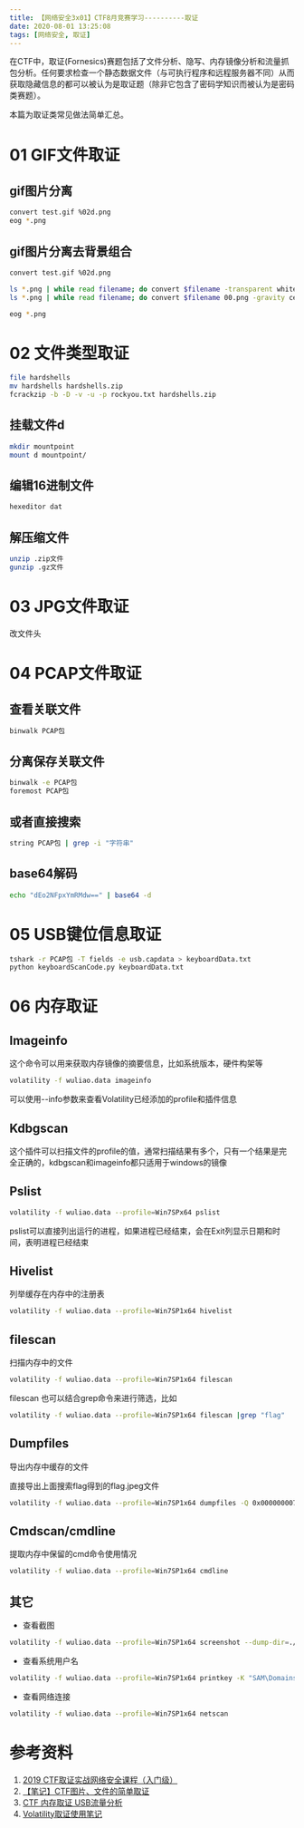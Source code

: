 ```yaml
---
title: 【网络安全3x01】CTF8月竞赛学习----------取证
date: 2020-08-01 13:25:08
tags: [网络安全, 取证]
---
```


在CTF中，取证(Fornesics)赛题包括了文件分析、隐写、内存镜像分析和流量抓包分析。任何要求检查一个静态数据文件（与可执行程序和远程服务器不同）从而获取隐藏信息的都可以被认为是取证题（除非它包含了密码学知识而被认为是密码类赛题）。

本篇为取证类常见做法简单汇总。

<!-- more -->

# 01 GIF文件取证

## gif图片分离

``` bash
convert test.gif %02d.png
eog *.png
```

## gif图片分离去背景组合

``` bash
convert test.gif %02d.png

ls *.png | while read filename; do convert $filename -transparent white $filename; done
ls *.png | while read filename; do convert $filename 00.png -gravity center -composite 00.png; done

eog *.png
```

# 02 文件类型取证

``` bash
file hardshells
mv hardshells hardshells.zip
fcrackzip -b -D -v -u -p rockyou.txt hardshells.zip
```

## 挂载文件d

``` bash
mkdir mountpoint
mount d mountpoint/
```

## 编辑16进制文件

``` bash
hexeditor dat
```

## 解压缩文件

``` bash
unzip .zip文件
gunzip .gz文件
```

# 03 JPG文件取证

改文件头

# 04 PCAP文件取证

## 查看关联文件

``` bash
binwalk PCAP包
```

## 分离保存关联文件

``` bash
binwalk -e PCAP包
foremost PCAP包
```

## 或者直接搜索

``` bash
string PCAP包 | grep -i "字符串"
```

## base64解码

``` bash
echo "dEo2NFpxYmRMdw==" | base64 -d
```

# 05 USB键位信息取证

``` bash
tshark -r PCAP包 -T fields -e usb.capdata > keyboardData.txt
python keyboardScanCode.py keyboardData.txt
```


# 06 内存取证

## Imageinfo

这个命令可以用来获取内存镜像的摘要信息，比如系统版本，硬件构架等

``` bash
volatility -f wuliao.data imageinfo
```

可以使用--info参数来查看Volatility已经添加的profile和插件信息

## Kdbgscan

这个插件可以扫描文件的profile的值，通常扫描结果有多个，只有一个结果是完全正确的，kdbgscan和imageinfo都只适用于windows的镜像

## Pslist

``` bash
volatility -f wuliao.data --profile=Win7SPx64 pslist
```
pslist可以直接列出运行的进程，如果进程已经结束，会在Exit列显示日期和时间，表明进程已经结束

## Hivelist

列举缓存在内存中的注册表

``` bash
volatility -f wuliao.data --profile=Win7SP1x64 hivelist
```

## filescan

扫描内存中的文件

``` bash
volatility -f wuliao.data --profile=Win7SP1x64 filescan
```

filescan 也可以结合grep命令来进行筛选，比如

``` bash
volatility -f wuliao.data --profile=Win7SP1x64 filescan |grep "flag"
```

## Dumpfiles

导出内存中缓存的文件

直接导出上面搜索flag得到的flag.jpeg文件

``` bash
volatility -f wuliao.data --profile=Win7SP1x64 dumpfiles -Q 0x000000007f142f20 -D ./ -u
```

## Cmdscan/cmdline

提取内存中保留的cmd命令使用情况

``` bash
volatility -f wuliao.data --profile=Win7SP1x64 cmdline
```

## 其它

* 查看截图

``` bash
volatility -f wuliao.data --profile=Win7SP1x64 screenshot --dump-dir=./
```

* 查看系统用户名

``` bash
volatility -f wuliao.data --profile=Win7SP1x64 printkey -K "SAM\Domains\Account\Users\Names"
```

* 查看网络连接

``` bash
volatility -f wuliao.data --profile=Win7SP1x64 netscan
```

# 参考资料

1. [2019 CTF取证实战网络安全课程（入门级）](https://www.bilibili.com/video/BV16J411u7R3)
2. [【笔记】CTF图片、文件的简单取证](https://blog.csdn.net/XenonL/article/details/104593692/)
3. [CTF 内存取证 USB流量分析](https://blog.csdn.net/MOLLMY/article/details/100679762)
4. [Volatility取证使用笔记](https://www.cnblogs.com/sesefadou/p/11804566.html)